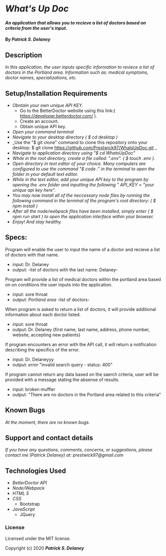 # _What's Up Doc_

#### _An application that allows you to recieve a list of doctors based on criteria from the user's input._

#### By _**Patrick S. Delaney**_

## Description

_In this application, the user inputs specific information to reviece a list of doctors in the Portland area. Information such as: medical symptoms, doctor names, specializations, etc._

## Setup/Installation Requirements

* _Obntain your own unique API KEY._
  * Go to the BetterDoctor website using this link:( https://developer.betterdoctor.com/ ).
  * Create an account.
  * Obtain unique API key.
* _Open your command terminal_
* _Navigate to your desktop directory ( $ cd desktop )_
* _Use the "$ git clone" command to clone this repository onto your desktop: $ git clone https://github.com/Prestwick97/WhatsUpDoc.git _
* _Navigate to application directory using "$ cd WhatsUpDoc"_
* _While in the root directory, create a file called: ".env". ( $ touch .env )._
* _Open directory in text editor of your choice. Many computers are configured to use the command "$ code ." in the terminal to open the folder in your default text editor._
* _While in the text editor, add your unique API key to the program by opening the .env folder and inputting the following " API_KEY = "your unique api key here"._
* _You may now install all of the neccessary node files by running the following command in the terminal of the program's root directory: ( $ npm install )_
* _After all the node/webpack files have been installed, simply enter ( $ npm run start ) to open the application interface within your browser._
* _Enjoy! And stay healthy._

## Specs: 

Program will enable the user to input the name of a doctor and recieve a list of doctors with that name.
* input: Dr. Delaney
* output: -list of doctors with the last name: Delaney-

Program will provide a list of medical doctors within the portland area based on on conditions the user inputs into the application.
* input: sore throat
* output: *Portland area* -list of doctors-

When program is asked to return a list of doctors, it will provide additional information about each doctor listed.
* input: sore throat
* output: Dr. Delaney {first name, last name, address, phone number, website, accepting new patients}

If program encounters an error with the API call, it will return a notification describing the specifics of the error.
* input: Dr. Delaneyyy
* output: *error* "invalid search query - status: 400"

If program cannot return any data based on the saerch criteria, user will be provided with a message stating the absense of results.
* input: broken muffler
* output: "There are no doctors in the Portland area related to this criteria"


## Known Bugs

_At the moment, there are no known bugs._

## Support and contact details

_If you have any questions, comments, concerns, or suggestions, please contact me (Patrick Delaney) at: prestwick97@gmail.com_

## Technologies Used

* _BetterDoctor API_
* _Node/Webpack_
* _HTML 5_
* _CSS_
  * Bootstrap
* _JavaScript_
  * JQuery


### License

Licensed under the MIT license.

Copyright (c) 2020 **_Patrick S. Delaney_**
